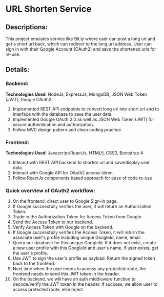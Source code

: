 # URL Shorten Service

## Descriptions:

This project emulates service like Bit.ly where user can post a long url and get a short url back, which can redirect to the long url address. User can sign in with their Google Account (OAuth2) and save the shortened urls for re-use. 

## Details:

### Backend:
**Technologies Used**: NodeJs, ExpressJs, MongoDB, JSON Web Token (JWT), Google OAuth2

1) Implemented REST API endpoints to convert long url into short url and to interface with the database to save the user data.
2) Implemented Google OAuth 2.0 as well as JSON Web Token (JWT) for secure authentication and authorization.
3) Follow MVC design pattern and clean coding practice.

### Frontend:
**Technologies Used**: Javascript/ReactJs, HTML5, CSS3, Bootstrap 4

1) Interact with REST API backend to shorten url and save/display user data.
2) Interact with Google API for OAuth2 access token.
3) Follow ReactJs components based approach for ease of code re-use

### Quick overview of OAuth2 workflow:

1) On the frontend, direct user to Google Sign-In page.
2) If Google successfully verifies the user, it will return an Authorization Token.
3) Trade in the Authorization Token for Access Token from Google.
4) Send the Access Token to our backend.
5) Verify Access Token with Google on the backend.
6) If Google successfully verifies the Access Token, it will return the associate user's profile including unique GoogleId, name, email. 
7) Query our database for this unique GoogleId. If it does not exist, create a new user profile with this GoogleId and user's name. If user exists, get the user's profile.
8) Use JWT to sign the user's profile as payload. Return the signed token back to the frontend.
9) Next time when the user needs to access any protected route, the frontend needs to send this JWT token in the header. 
10) On the backend, we will have an auth middleware function to decode/verify the JWT token in the header. If success, we allow user to access protected route, else reject. 
